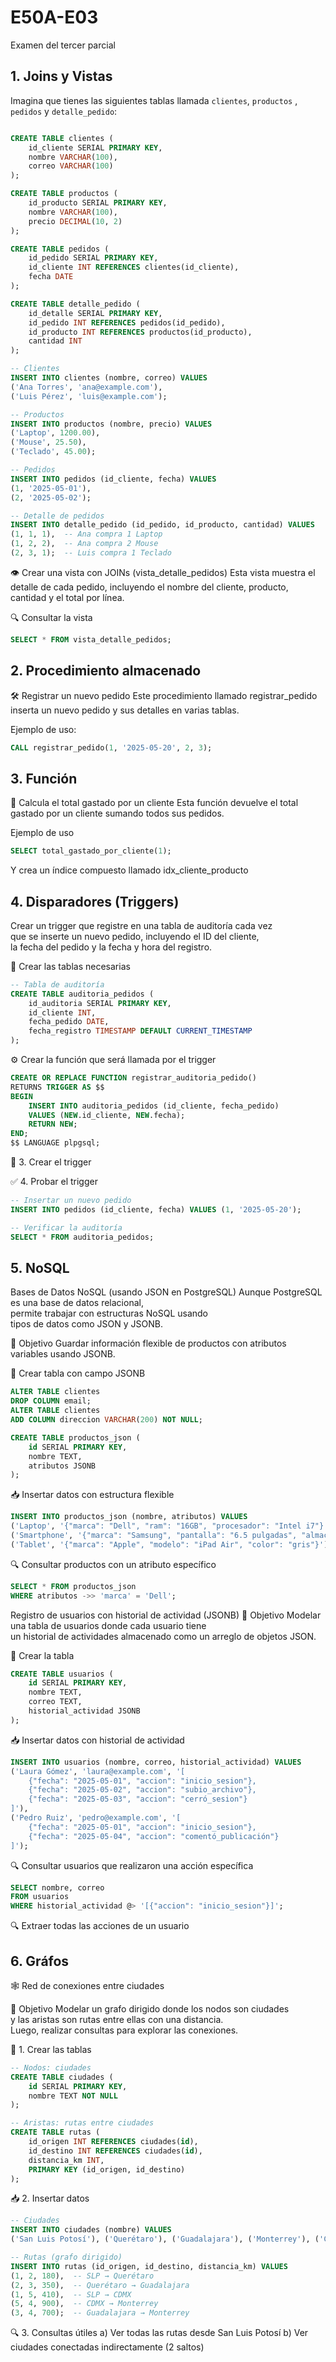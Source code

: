 # E50A-E03
Examen del tercer parcial

## 1. Joins y Vistas

Imagina que tienes las siguientes tablas llamada `clientes`, `productos` , `pedidos` y `detalle_pedido`:

```sql

CREATE TABLE clientes (
    id_cliente SERIAL PRIMARY KEY,
    nombre VARCHAR(100),
    correo VARCHAR(100)
);

CREATE TABLE productos (
    id_producto SERIAL PRIMARY KEY,
    nombre VARCHAR(100),
    precio DECIMAL(10, 2)
);

CREATE TABLE pedidos (
    id_pedido SERIAL PRIMARY KEY,
    id_cliente INT REFERENCES clientes(id_cliente),
    fecha DATE
);

CREATE TABLE detalle_pedido (
    id_detalle SERIAL PRIMARY KEY,
    id_pedido INT REFERENCES pedidos(id_pedido),
    id_producto INT REFERENCES productos(id_producto),
    cantidad INT
);

-- Clientes
INSERT INTO clientes (nombre, correo) VALUES
('Ana Torres', 'ana@example.com'),
('Luis Pérez', 'luis@example.com');

-- Productos
INSERT INTO productos (nombre, precio) VALUES
('Laptop', 1200.00),
('Mouse', 25.50),
('Teclado', 45.00);

-- Pedidos
INSERT INTO pedidos (id_cliente, fecha) VALUES
(1, '2025-05-01'),
(2, '2025-05-02');

-- Detalle de pedidos
INSERT INTO detalle_pedido (id_pedido, id_producto, cantidad) VALUES
(1, 1, 1),  -- Ana compra 1 Laptop
(1, 2, 2),  -- Ana compra 2 Mouse
(2, 3, 1);  -- Luis compra 1 Teclado
```

👁️ Crear una vista con JOINs (vista_detalle_pedidos)
Esta vista muestra el detalle de cada pedido, incluyendo el nombre del cliente, producto, cantidad y el total por línea.


🔍 Consultar la vista
```sql
SELECT * FROM vista_detalle_pedidos;
```


## 2. Procedimiento almacenado

🛠️  Registrar un nuevo pedido
Este procedimiento llamado registrar_pedido inserta un nuevo pedido y sus detalles en varias tablas. 

Ejemplo de uso:
```sql
CALL registrar_pedido(1, '2025-05-20', 2, 3);
```

## 3. Función

🧮 Calcula el total gastado por un cliente
Esta función devuelve el total gastado por un cliente sumando todos sus pedidos.

Ejemplo de uso

```sql
SELECT total_gastado_por_cliente(1);
```

Y crea un índice compuesto llamado idx_cliente_producto

## 4. Disparadores (Triggers)

Crear un trigger que registre en una tabla de auditoría cada vez   
que se inserte un nuevo pedido, incluyendo el ID del cliente,   
la fecha del pedido y la fecha y hora del registro.  

🧱 Crear las tablas necesarias
```sql
-- Tabla de auditoría
CREATE TABLE auditoria_pedidos (
    id_auditoria SERIAL PRIMARY KEY,
    id_cliente INT,
    fecha_pedido DATE,
    fecha_registro TIMESTAMP DEFAULT CURRENT_TIMESTAMP
);

```

⚙️ Crear la función que será llamada por el trigger

```sql
CREATE OR REPLACE FUNCTION registrar_auditoria_pedido()
RETURNS TRIGGER AS $$
BEGIN
    INSERT INTO auditoria_pedidos (id_cliente, fecha_pedido)
    VALUES (NEW.id_cliente, NEW.fecha);
    RETURN NEW;
END;
$$ LANGUAGE plpgsql;

```

🔔 3. Crear el trigger   



✅ 4. Probar el trigger
```sql
-- Insertar un nuevo pedido
INSERT INTO pedidos (id_cliente, fecha) VALUES (1, '2025-05-20');

-- Verificar la auditoría
SELECT * FROM auditoria_pedidos;

```


## 5. NoSQL

Bases de Datos NoSQL (usando JSON en PostgreSQL)
Aunque PostgreSQL es una base de datos relacional,   
permite trabajar con estructuras NoSQL usando   
tipos de datos como JSON y JSONB.

🎯 Objetivo
Guardar información flexible de productos con atributos variables usando JSONB.

🧱 Crear tabla con campo JSONB
```sql
ALTER TABLE clientes
DROP COLUMN email;
ALTER TABLE clientes
ADD COLUMN direccion VARCHAR(200) NOT NULL;
```

```sql
CREATE TABLE productos_json (
    id SERIAL PRIMARY KEY,
    nombre TEXT,
    atributos JSONB
);

```

📥 Insertar datos con estructura flexible

```sql
INSERT INTO productos_json (nombre, atributos) VALUES
('Laptop', '{"marca": "Dell", "ram": "16GB", "procesador": "Intel i7"}'),
('Smartphone', '{"marca": "Samsung", "pantalla": "6.5 pulgadas", "almacenamiento": "128GB"}'),
('Tablet', '{"marca": "Apple", "modelo": "iPad Air", "color": "gris"}');
```

🔍 Consultar productos con un atributo específico
```sql
SELECT * FROM productos_json
WHERE atributos ->> 'marca' = 'Dell';
``` 

Registro de usuarios con historial de actividad (JSONB)
🎯 Objetivo
Modelar una tabla de usuarios donde cada usuario tiene   
un historial de actividades almacenado como un arreglo de objetos JSON.   

🧱 Crear la tabla

```sql
CREATE TABLE usuarios (
    id SERIAL PRIMARY KEY,
    nombre TEXT,
    correo TEXT,
    historial_actividad JSONB
);
```
📥 Insertar datos con historial de actividad

```sql
INSERT INTO usuarios (nombre, correo, historial_actividad) VALUES
('Laura Gómez', 'laura@example.com', '[
    {"fecha": "2025-05-01", "accion": "inicio_sesion"},
    {"fecha": "2025-05-02", "accion": "subio_archivo"},
    {"fecha": "2025-05-03", "accion": "cerró_sesion"}
]'),
('Pedro Ruiz', 'pedro@example.com', '[
    {"fecha": "2025-05-01", "accion": "inicio_sesion"},
    {"fecha": "2025-05-04", "accion": "comentó_publicación"}
]');
```

🔍 Consultar usuarios que realizaron una acción específica

```sql
SELECT nombre, correo
FROM usuarios
WHERE historial_actividad @> '[{"accion": "inicio_sesion"}]';
```
🔍 Extraer todas las acciones de un usuario



## 6. Gráfos

🕸️ Red de conexiones entre ciudades

🎯 Objetivo
Modelar un grafo dirigido donde los nodos son ciudades   
y las aristas son rutas entre ellas con una distancia.   
Luego, realizar consultas para explorar las conexiones.

🧱 1. Crear las tablas

```sql
-- Nodos: ciudades
CREATE TABLE ciudades (
    id SERIAL PRIMARY KEY,
    nombre TEXT NOT NULL
);

-- Aristas: rutas entre ciudades
CREATE TABLE rutas (
    id_origen INT REFERENCES ciudades(id),
    id_destino INT REFERENCES ciudades(id),
    distancia_km INT,
    PRIMARY KEY (id_origen, id_destino)
);
``` 
📥 2. Insertar datos

```sql
-- Ciudades
INSERT INTO ciudades (nombre) VALUES
('San Luis Potosí'), ('Querétaro'), ('Guadalajara'), ('Monterrey'), ('CDMX');

-- Rutas (grafo dirigido)
INSERT INTO rutas (id_origen, id_destino, distancia_km) VALUES
(1, 2, 180),  -- SLP → Querétaro
(2, 3, 350),  -- Querétaro → Guadalajara
(1, 5, 410),  -- SLP → CDMX
(5, 4, 900),  -- CDMX → Monterrey
(3, 4, 700);  -- Guadalajara → Monterrey

``` 
🔍 3. Consultas útiles
a) Ver todas las rutas desde San Luis Potosí
b) Ver ciudades conectadas indirectamente (2 saltos)
